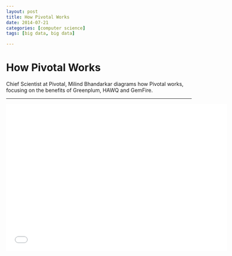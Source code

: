 ```yaml
---
layout: post
title: How Pivotal Works
date: 2014-07-21
categories: [computer science]
tags: [big data, big data]

---
```



# How Pivotal Works

Chief Scientist at Pivotal, Milind Bhandarkar diagrams how Pivotal works, focusing on the benefits of Greenplum, HAWQ and GemFire.

---

<iframe width="600" height="400" src="//www.youtube.com/embed/XpO30ZpeJBw" frameborder="0" allowfullscreen></iframe>
